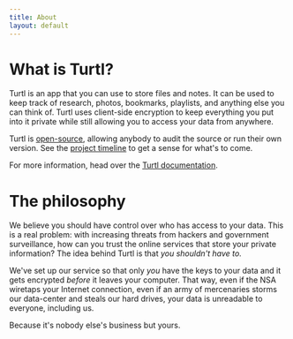```yaml
---
title: About
layout: default
---
```


What is Turtl?
==============

Turtl is an app that you can use to store files and notes. It can be used to
keep track of research, photos, bookmarks, playlists, and anything else you can
think of. Turtl uses client-side encryption to keep everything you put into it
private while still allowing you to access your data from anywhere.

Turtl is [open-source](https://github.com/turtl), allowing anybody to audit the
source or run their own version. See the [project timeline](https://github.com/turtl/js/issues/milestones)
to get a sense for what's to come.

For more information, head over the [Turtl documentation](/docs).

The philosophy
==============

We believe you should have control over who has access to your data. This is a
real problem: with increasing threats from hackers and government surveillance,
how can you trust the online services that store your private information? The
idea behind Turtl is that _you shouldn't have to._

We've set up our service so that only _you_ have the keys to your data and it
gets encrypted _before_ it leaves your computer. That way, even if the NSA
wiretaps your Internet connection, even if an army of mercenaries storms our
data-center and steals our hard drives, your data is unreadable to everyone,
including us.

Because it's nobody else's business but yours.


